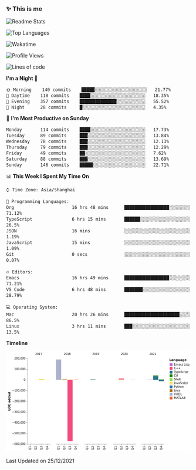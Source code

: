 <!--

**icyzeroice/icyzeroice** is a ✨ _special_ ✨ repository because its `README.md` (this file) appears on your GitHub profile.

Here are some ideas to get you started:

- 🔭 I’m currently working on ...
- 🌱 I’m currently learning ...
- 👯 I’m looking to collaborate on ...
- 🤔 I’m looking for help with ...
- 💬 Ask me about ...
- 📫 How to reach me: ...
- 😄 Pronouns: ...
- ⚡ Fun fact: ...

-->

### ✨ This is me

![Readme Stats](https://github-readme-stats.vercel.app/api?username=icyzeroice)

![Top Languages](https://github-readme-stats.vercel.app/api/top-langs/?username=icyzeroice&exclude_repo=scutie2015-digimon&layout=compact&langs_count=5)

![Wakatime](https://github-readme-stats.vercel.app/api/wakatime?username=icyzeroice)

<!--START_SECTION:waka-->
![Profile Views](http://img.shields.io/badge/Profile%20Views-2-blue)

![Lines of code](https://img.shields.io/badge/From%20Hello%20World%20I%27ve%20Written--318%20Thousand%20lines%20of%20code-blue)

**I'm a Night 🦉** 

```text
🌞 Morning    140 commits    █████░░░░░░░░░░░░░░░░░░░░   21.77% 
🌆 Daytime    118 commits    ████░░░░░░░░░░░░░░░░░░░░░   18.35% 
🌃 Evening    357 commits    ██████████████░░░░░░░░░░░   55.52% 
🌙 Night      28 commits     █░░░░░░░░░░░░░░░░░░░░░░░░   4.35%

```
📅 **I'm Most Productive on Sunday** 

```text
Monday       114 commits    ████░░░░░░░░░░░░░░░░░░░░░   17.73% 
Tuesday      89 commits     ███░░░░░░░░░░░░░░░░░░░░░░   13.84% 
Wednesday    78 commits     ███░░░░░░░░░░░░░░░░░░░░░░   12.13% 
Thursday     79 commits     ███░░░░░░░░░░░░░░░░░░░░░░   12.29% 
Friday       49 commits     ██░░░░░░░░░░░░░░░░░░░░░░░   7.62% 
Saturday     88 commits     ███░░░░░░░░░░░░░░░░░░░░░░   13.69% 
Sunday       146 commits    █████░░░░░░░░░░░░░░░░░░░░   22.71%

```


📊 **This Week I Spent My Time On** 

```text
⌚︎ Time Zone: Asia/Shanghai

💬 Programming Languages: 
Org                      16 hrs 48 mins      █████████████████░░░░░░░░   71.12% 
TypeScript               6 hrs 15 mins       ██████░░░░░░░░░░░░░░░░░░░   26.5% 
JSON                     16 mins             ░░░░░░░░░░░░░░░░░░░░░░░░░   1.19% 
JavaScript               15 mins             ░░░░░░░░░░░░░░░░░░░░░░░░░   1.09% 
Git                      0 secs              ░░░░░░░░░░░░░░░░░░░░░░░░░   0.07%

🔥 Editors: 
Emacs                    16 hrs 49 mins      █████████████████░░░░░░░░   71.21% 
VS Code                  6 hrs 48 mins       ███████░░░░░░░░░░░░░░░░░░   28.79%

💻 Operating System: 
Mac                      20 hrs 26 mins      █████████████████████░░░░   86.5% 
Linux                    3 hrs 11 mins       ███░░░░░░░░░░░░░░░░░░░░░░   13.5%

```

**Timeline**

![Chart not found](https://raw.githubusercontent.com/icyzeroice/icyzeroice/main/charts/bar_graph.png) 


 Last Updated on 25/12/2021
<!--END_SECTION:waka-->

<!--

### Related
- https://github.com/abhisheknaiidu/awesome-github-profile-readme
- https://github.com/coderjojo/creative-profile-readme
- https://github.com/elangosundar/awesome-README-templates
- https://github.com/durgeshsamariya/awesome-github-profile-readme-templates
- https://github.com/anmol098/waka-readme-stats

-->
